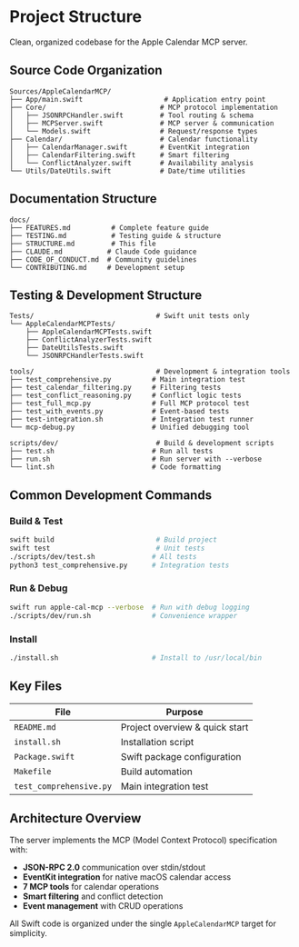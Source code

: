 # Project Structure

Clean, organized codebase for the Apple Calendar MCP server.

## Source Code Organization

```text
Sources/AppleCalendarMCP/
├── App/main.swift                    # Application entry point
├── Core/                            # MCP protocol implementation
│   ├── JSONRPCHandler.swift         # Tool routing & schema
│   ├── MCPServer.swift              # MCP server & communication
│   └── Models.swift                 # Request/response types
├── Calendar/                        # Calendar functionality
│   ├── CalendarManager.swift        # EventKit integration
│   ├── CalendarFiltering.swift      # Smart filtering
│   └── ConflictAnalyzer.swift       # Availability analysis
└── Utils/DateUtils.swift            # Date/time utilities
```

## Documentation Structure

```text
docs/
├── FEATURES.md          # Complete feature guide
├── TESTING.md           # Testing guide & structure
├── STRUCTURE.md         # This file
├── CLAUDE.md           # Claude Code guidance
├── CODE_OF_CONDUCT.md  # Community guidelines
└── CONTRIBUTING.md     # Development setup
```

## Testing & Development Structure

```text
Tests/                              # Swift unit tests only
└── AppleCalendarMCPTests/
    ├── AppleCalendarMCPTests.swift
    ├── ConflictAnalyzerTests.swift
    ├── DateUtilsTests.swift
    └── JSONRPCHandlerTests.swift

tools/                              # Development & integration tools
├── test_comprehensive.py          # Main integration test
├── test_calendar_filtering.py     # Filtering tests
├── test_conflict_reasoning.py     # Conflict logic tests
├── test_full_mcp.py               # Full MCP protocol test
├── test_with_events.py            # Event-based tests
├── test-integration.sh            # Integration test runner
└── mcp-debug.py                   # Unified debugging tool

scripts/dev/                        # Build & development scripts
├── test.sh                        # Run all tests
├── run.sh                         # Run server with --verbose
└── lint.sh                        # Code formatting
```

## Common Development Commands

### Build & Test

```bash
swift build                         # Build project
swift test                          # Unit tests
./scripts/dev/test.sh              # All tests
python3 test_comprehensive.py      # Integration tests
```

### Run & Debug

```bash
swift run apple-cal-mcp --verbose  # Run with debug logging
./scripts/dev/run.sh               # Convenience wrapper
```

### Install

```bash
./install.sh                       # Install to /usr/local/bin
```

## Key Files

| File                    | Purpose                        |
| ----------------------- | ------------------------------ |
| `README.md`             | Project overview & quick start |
| `install.sh`            | Installation script            |
| `Package.swift`         | Swift package configuration    |
| `Makefile`              | Build automation               |
| `test_comprehensive.py` | Main integration test          |

## Architecture Overview

The server implements the MCP (Model Context Protocol) specification with:

- **JSON-RPC 2.0** communication over stdin/stdout
- **EventKit integration** for native macOS calendar access
- **7 MCP tools** for calendar operations
- **Smart filtering** and conflict detection
- **Event management** with CRUD operations

All Swift code is organized under the single `AppleCalendarMCP` target for simplicity.
